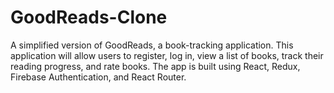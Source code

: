 # GoodReads-Clone
A simplified version of GoodReads, a book-tracking application. This application will allow users to register, log in, view a list of books, track their reading progress, and rate books. The app is built using React, Redux, Firebase Authentication, and React Router.
